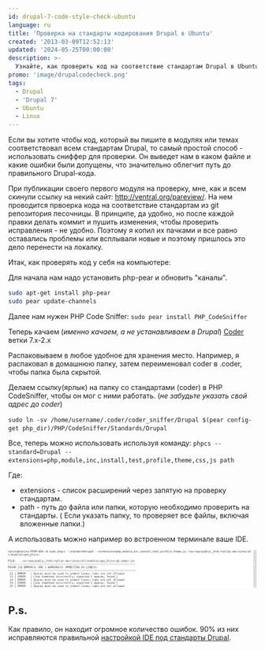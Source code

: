 ```yaml
---
id: drupal-7-code-style-check-ubuntu
language: ru
title: 'Проверка на стандарты кодирования Drupal в Ubuntu'
created: '2013-03-09T12:52:13'
updated: '2024-05-25T00:00:00'
description: >-
  Узнайте, как проверить код на соответствие стандартам Drupal в Ubuntu.
promo: 'image/drupalcodecheck.png'
tags:
  - Drupal
  - 'Drupal 7'
  - Ubuntu
  - Linux
---
```


Если вы хотите чтобы код, который вы пишите в модулях или темах соответствовал
всем стандартам Drupal, то самый простой способ - использовать сниффер для
проверки. Он выведет нам в каком файле и какие ошибки были допущены, что
значительно облегчит путь до правильного Drupal-кода.

При публикации своего первого модуля на проверку, мне, как и всем скинули ссылку
на некий сайт: http://ventral.org/pareview/. На нем проводится првоерка кода на
соответствие стандартам из git репозитория песочницы. В принципе, да удобно, но
после каждой правки делать коммит и пушить изменения, чтобы проверить
исправления - не удобно. Поэтому я копил их пачками и все равно оставались
проблемы или всплывали новые и поэтому пришлось это дело перенести на локалку.

Итак, как проверять код у себя на компьютере:

Для начала нам надо установить php-pear и обновить "каналы".

```bash
sudo apt-get install php-pear
sudo pear update-channels
```

Далее нам нужен PHP Code Sniffer: `sudo pear install PHP_CodeSniffer`

Теперь качаем (_именно качаем, а не устанавливаем в
Drupal_) [Coder](http://drupal.org/project/coder) ветки 7.x-2.x

Распаковываем в любое удобное для хранения место. Например, я распаковал в
домашнюю папку, затем переименовал coder в .coder, чтобы папка была скрытой.

Делаем ссылку(ярлык) на папку со стандартами (coder) в PHP CodeSniffer, чтобы он
мог с ними работать. (_не забудьте указать свой адрес до coder_)

`sudo ln -sv /home/username/.coder/coder_sniffer/Drupal $(pear config-get php_dir)/PHP/CodeSniffer/Standards/Drupal`

Все, теперь можно использовать используя
команду: `phpcs --standard=Drupal --extensions=php,module,inc,install,test,profile,theme,css,js path`

Где:

- extensions - список расширений через запятую на проверку стандартам.
- path - путь до файла или папки, которую необходимо проверить на стандарты. (
  Если указать папку, то проверяет все файлы, включая вложенные папки.)

А использовать можно например во встроенном терминале ваше IDE.

![Результат проверки на стандарты.](image/1.png)

## P.s.

Как правило, он находит огромное количество ошибок. 90% из них исправляются
правильной [настройкой IDE под стандарты Drupal][drupal-7-for-beginners-translating-drupal].

[drupal-7-for-beginners-translating-drupal]: ../../../../2013/01/24/drupal-7-for-beginners-translating-drupal/index.ru.md
